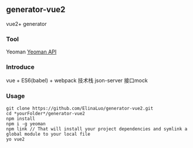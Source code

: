 ## generator-vue2
vue2+ generator

### Tool
Yeoman
[Yeoman API](http://yeoman.io/authoring/index.html)

### Introduce
vue + ES6(babel) + webpack 技术栈
json-server 接口mock

### Usage
```
git clone https://github.com/ElinaLuo/generator-vue2.git
cd *yourFolder*/generator-vue2
npm install
npm i -g yeoman
npm link // That will install your project dependencies and symlink a global module to your local file
yo vue2
```

